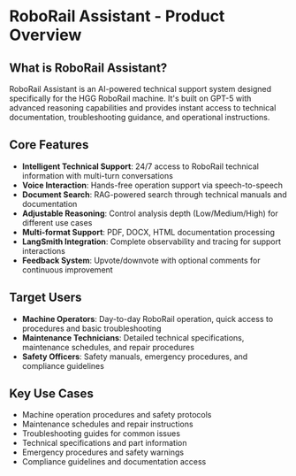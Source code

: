# RoboRail Assistant - Product Overview

## What is RoboRail Assistant?

RoboRail Assistant is an AI-powered technical support system designed specifically for the HGG RoboRail machine. It's built on GPT-5 with advanced reasoning capabilities and provides instant access to technical documentation, troubleshooting guidance, and operational instructions.

## Core Features

- **Intelligent Technical Support**: 24/7 access to RoboRail technical information with multi-turn conversations
- **Voice Interaction**: Hands-free operation support via speech-to-speech
- **Document Search**: RAG-powered search through technical manuals and documentation
- **Adjustable Reasoning**: Control analysis depth (Low/Medium/High) for different use cases
- **Multi-format Support**: PDF, DOCX, HTML documentation processing
- **LangSmith Integration**: Complete observability and tracing for support interactions
- **Feedback System**: Upvote/downvote with optional comments for continuous improvement

## Target Users

- **Machine Operators**: Day-to-day RoboRail operation, quick access to procedures and basic troubleshooting
- **Maintenance Technicians**: Detailed technical specifications, maintenance schedules, and repair procedures
- **Safety Officers**: Safety manuals, emergency procedures, and compliance guidelines

## Key Use Cases

- Machine operation procedures and safety protocols
- Maintenance schedules and repair instructions
- Troubleshooting guides for common issues
- Technical specifications and part information
- Emergency procedures and safety warnings
- Compliance guidelines and documentation access